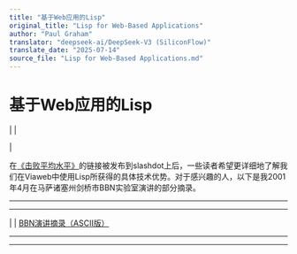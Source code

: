 ```yaml
---
title: "基于Web应用的Lisp"
original_title: "Lisp for Web-Based Applications"
author: "Paul Graham"
translator: "deepseek-ai/DeepSeek-V3 (SiliconFlow)"
translate_date: "2025-07-14"
source_file: "Lisp for Web-Based Applications.md"
---
```


# 基于Web应用的Lisp

| | [](index.html)  

|  

在[《击败平均水平》](avg.html)的链接被发布到slashdot上后，一些读者希望更详细地了解我们在Viaweb中使用Lisp所获得的具体技术优势。对于感兴趣的人，以下是我2001年4月在马萨诸塞州剑桥市BBN实验室演讲的部分摘录。  

---  

---  
| | [BBN演讲摘录（ASCII版）](https://sep.turbifycdn.com/ty/cdn/paulgraham/bbnexcerpts.txt?t=1688221954&)  

  

* * *  

---